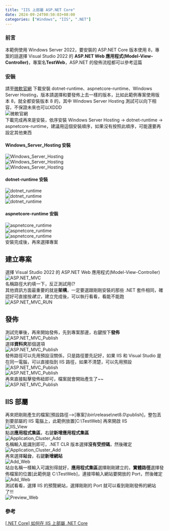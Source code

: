 ```yaml
---
title: "IIS 上部屬 ASP.NET Core"
date: 2024-09-24T00:50:03+08:00
categories: ["Windows", "IIS", ".NET"]
---
```

### 前言
本範例使用 Windows Server 2022，要安裝的 ASP.NET Core 版本使用 8，專案的話選擇 Visual Studio 2022 的 **ASP.NET Web 應用程式(Model-View-Controller)**，專案名**TestWeb**，ASP.NET 的發佈流程都可以參考這篇
### 安裝
請至[微軟官網](https://dotnet.microsoft.com/zh-tw/download/dotnet/) 下載安裝 dotnet-runtime、aspnetcore-runtime、Windows Server Hosting，版本請選擇和要發佈上去一樣的版本，比如此範例專案使用版本 8，就全都安裝版本 8 的，其中 Windows Server Hosting 測試可以向下相容，不保證未來也可以XDDD  
![微軟官網](/images/IIS/dotnet_runtime_download.jpg "dotnet_runtime_download")  
下載完成再來是安裝，依序安裝 Windows Server Hosting -> dotnet-runtime -> aspnetcore-runtime，建議用這個安裝順序，如果沒有按照此順序，可能還要再設定其他東西  
#### Windows_Server_Hosting 安裝
![Windows_Server_Hosting](/images/IIS/Windows_Server_Hosting1.jpg "Windows_Server_Hosting1")  
![Windows_Server_Hosting](/images/IIS/Windows_Server_Hosting2.jpg "Windows_Server_Hosting2")  
![Windows_Server_Hosting](/images/IIS/Windows_Server_Hosting3.jpg "Windows_Server_Hosting3")  
#### dotnet-runtime 安裝
![dotnet_runtime](/images/IIS/dotnet_runtime1.jpg "dotnet_runtime1")  
![dotnet_runtime](/images/IIS/dotnet_runtime2.jpg "dotnet_runtime2")  
![dotnet_runtime](/images/IIS/dotnet_runtime3.jpg "dotnet_runtime3")  
#### aspnetcore-runtime 安裝
![aspnetcore_runtime](/images/IIS/aspnetcore_runtime1.jpg "aspnetcore_runtime1")  
![aspnetcore_runtime](/images/IIS/aspnetcore_runtime2.jpg "aspnetcore_runtime2")  
![aspnetcore_runtime](/images/IIS/aspnetcore_runtime3.jpg "aspnetcore_runtime3")  
安裝完成後，再來選擇專案
## 建立專案
選擇 Visual Studio 2022 的 ASP.NET Web 應用程式(Model-View-Controller)
![ASP.NET_MVC](/images/IIS/ASP.NET_MVC.jpg "ASP.NET_MVC")  
名稱路徑大約填一下，反正測試用(?  
其他資訊方面最重要的就是**架構**，一定要選跟剛剛安裝的那些 .NET 套件相同，確認好可直接按*建立*，建立完成後，可以執行看看，看能不能跑  
![ASP.NET_MVC_RUN](/images/IIS/ASP.NET_MVC_RUN.jpg "ASP.NET_MVC_RUN")  
## 發佈
測試完畢後，再來開始發佈，先到專案那邊，右鍵按下**發佈**  
![ASP.NET_MVC_Publish](/images/IIS/ASP.NET_MVC_Publish1.jpg "ASP.NET_MVC_Publish")  
選擇**資料夾**那個選項  
![ASP.NET_MVC_Publish](/images/IIS/ASP.NET_MVC_Publish2.jpg "ASP.NET_MVC_Publish")  
發佈路徑可以先用預設沒關係，只是路徑要先記好，如果 IIS 和 Visual Studio 是在同一電腦，可以直接指到 IIS 路徑，如果不清楚，可以先用預設  
![ASP.NET_MVC_Publish](/images/IIS/ASP.NET_MVC_Publish3.jpg "ASP.NET_MVC_Publish")  
![ASP.NET_MVC_Publish](/images/IIS/ASP.NET_MVC_Publish4.jpg "ASP.NET_MVC_Publish")  
再來直接點擊發佈紐即可，檔案就會開始產生了~~  
![ASP.NET_MVC_Publish](/images/IIS/ASP.NET_MVC_Publish5.jpg "ASP.NET_MVC_Publish")  
## IIS 部屬
再來把剛剛產生的檔案[預設路徑-->[專案]\bin\release\net8.0\publish]，整包丟到要部屬的 IIS 電腦上，此範例放置[C:\TestWeb]
再來開啟 IIS  
![IIS_View](/images/IIS/IIS_View.jpg "IIS_View")  
點選**應用程式集區**，右鍵**新增應用程式集區**  
![Application_Cluster_Add](/images/IIS/Application_Cluster_Add.jpg "Application_Cluster_Add")  
名稱輸入能識別即可，.NET CLR 版本選擇**沒有受控碼**，然後確定  
![Application_Cluster_Add](/images/IIS/Application_Cluster_Add2.jpg "Application_Cluster_Add")  
再來選擇**站台**，右鍵**新增網站**  
![Add_Web](/images/IIS/Add_Web.jpg "Add_Web")  
站台名稱一樣輸入可識別得就好，**應用程式集區**選擇剛剛建立的，**實體路徑**選擇發佈檔案的位置[此範例是 C:\TestWeb]，連接埠輸入網站要開放的 Port，然後確定  
![Add_Web](/images/IIS/Add_Web2.jpg "Add_Web")  
測試看看，選擇 IIS 的預覽網站，選擇剛剛的 Port 就可以看到剛剛發佈的網站了!!!  
![Preview_Web](/images/IIS/Preview_Web.jpg "Preview_Web")  


### 參考
[[.NET Core] 如何在 IIS 上部屬 .NET Core](https://ithelp.ithome.com.tw/articles/10190336)  